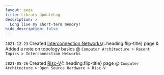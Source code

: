 ```yaml
---
layout: page
title: Library UpdateLog
description: >
  Long live my short-term memory!
hide_description: false
---
```


`2021-12-23` Created [Interconnection Networks]{:.heading.flip-title} page & Added a note on topology basics @ `Computer Architecture > Recent Topics > Interconnection Networks`

[Interconnection Networks]: /library/interconnect

`2021-05-26` Created [Risc-V]{:.heading.flip-title} page @ `Computer Architecture > Open Source Hardware > Risc-V`

[Risc-V]: /library/riscV
